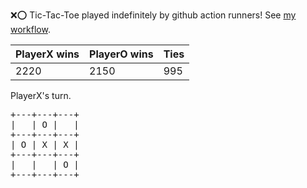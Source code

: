 :x::o: Tic-Tac-Toe played indefinitely by github action runners! See [my workflow](.github/workflows/play.yaml).

|PlayerX wins|PlayerO wins|Ties|
|-|-|-|
|2220|2150|995|

PlayerX's turn.

<pre>
+---+---+---+
|   | O |   |
+---+---+---+
| O | X | X |
+---+---+---+
|   |   | O |
+---+---+---+
</pre>